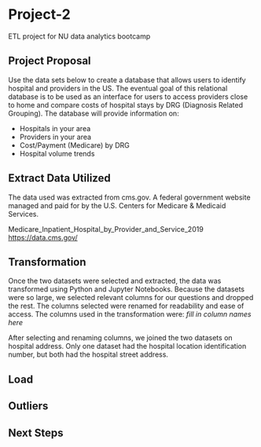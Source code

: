 # Project-2
ETL project for NU data analytics bootcamp

## Project Proposal
Use the data sets below to create a database that allows users to identify hospital and providers in the US. The eventual goal of this relational database is to be used as an interface for users to access providers close to home and compare costs of hospital stays by DRG (Diagnosis Related Grouping). The database will provide information on:

* Hospitals in your area
* Providers in your area
* Cost/Payment (Medicare) by DRG
* Hospital volume trends

## Extract Data Utilized
The data used was extracted from cms.gov. A federal government website managed and paid for by the U.S. Centers for Medicare & Medicaid Services.

Medicare_Inpatient_Hospital_by_Provider_and_Service_2019
https://data.cms.gov/

## Transformation
Once the two datasets were selected and extracted, the data was transformed using Python and Jupyter Notebooks. Because the datasets were so large, we selected relevant columns for our questions and dropped the rest. The columns selected were renamed for readability and ease of access. The columns used in the transformation were: *fill in column names here*

After selecting and renaming columns, we joined the two datasets on hospital address. Only one dataset had the hospital location identification number, but both had the hospital street address.
## Load

## Outliers

## Next Steps
